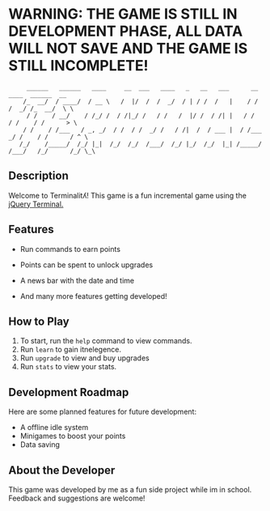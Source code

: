 #  **WARNING: THE GAME IS STILL IN DEVELOPMENT PHASE, ALL DATA WILL NOT SAVE AND THE GAME IS STILL INCOMPLETE!**

```
     ______   ______   ____     __  ___   ____   _   __   ___      __      ____  ______  __
    /_  __/  / ____/  / __ \   /  |/  /  /  _/  / | / /  /   |    / /     /  _/ /_  __/  \ \
     / /    / __/    / /_/ /  / /|_/ /   / /   /  |/ /  / /| |   / /      / /    / /      > \ 
    / /    / /___   / _, _/  / /  / /  _/ /   / /|  /  / ___ |  / /___  _/ /    / /      / ^ \ 
   /_/    /_____/  /_/ |_|  /_/  /_/  /___/  /_/ |_/  /_/  |_| /_____/ /___/   /_/      /_/ \_\
   ```

## Description
Welcome to Terminalitʎ! This game is a fun incremental game using the [jQuery Terminal.](https://terminal.jcubic.pl/) 

## Features

- Run commands to earn points
- Points can be spent to unlock upgrades
- A news bar with the date and time

- And many more features getting developed!

## How to Play

1. To start, run the `help` command to view commands.
2. Run `learn` to gain itnelegence.
3. Run `upgrade` to view and buy upgrades
4. Run `stats` to view your stats.

## Development Roadmap

Here are some planned features for future development:

- A offline idle system
- Minigames to boost your points
- Data saving

## About the Developer

This game was developed by me as a fun side project while im in school. Feedback and suggestions are welcome!
